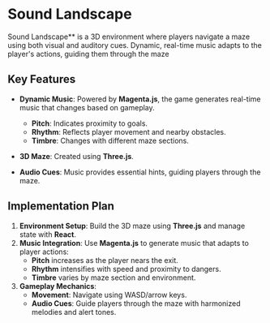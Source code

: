 
# Sound Landscape

Sound Landscape** is a 3D environment where players navigate a maze using both visual and auditory cues. Dynamic, real-time music adapts to the player's actions, guiding them through the maze

## Key Features

- **Dynamic Music**: Powered by **Magenta.js**, the game generates real-time music that changes based on gameplay.  
  - **Pitch**: Indicates proximity to goals.
  - **Rhythm**: Reflects player movement and nearby obstacles.
  - **Timbre**: Changes with different maze sections.

- **3D Maze**: Created using **Three.js**.

- **Audio Cues**: Music provides essential hints, guiding players through the maze. 


## Implementation Plan

1. **Environment Setup**: Build the 3D maze using **Three.js** and manage state with **React**.
2. **Music Integration**: Use **Magenta.js** to generate music that adapts to player actions:
   - **Pitch** increases as the player nears the exit.
   - **Rhythm** intensifies with speed and proximity to dangers.
   - **Timbre** varies by maze section and environment.
3. **Gameplay Mechanics**:
   - **Movement**: Navigate using WASD/arrow keys.
   - **Audio Cues**: Guide players through the maze with harmonized melodies and alert tones.


